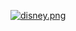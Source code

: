 [![disney.png](https://i.postimg.cc/yxz96NYX/disney.png)](https://disney-4kxg550ko-zdc999.vercel.app/)
